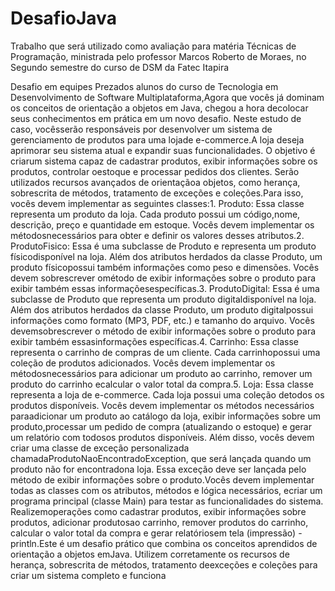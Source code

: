 # DesafioJava
Trabalho que será utilizado como avaliação para matéria Técnicas de Programação, ministrada pelo professor Marcos Roberto de Moraes, no Segundo semestre do curso de DSM da Fatec Itapira

Desafio em equipes
Prezados alunos do curso de Tecnologia em Desenvolvimento de Software Multiplataforma,Agora que vocês já dominam os conceitos de orientação a objetos em Java, chegou a hora decolocar seus conhecimentos em prática em um novo desafio. Neste estudo de caso, vocêsserão responsáveis por desenvolver um sistema de gerenciamento de produtos para uma lojade e-commerce.A loja deseja aprimorar seu sistema atual e expandir suas funcionalidades. O objetivo é criarum sistema capaz de cadastrar produtos, exibir informações sobre os produtos, controlar oestoque e processar pedidos dos clientes. Serão utilizados recursos avançados de orientaçãoa objetos, como herança, sobrescrita de métodos, tratamento de exceções e coleções.Para isso, vocês devem implementar as seguintes classes:1. Produto: Essa classe representa um produto da loja. Cada produto possui um código,nome, descrição, preço e quantidade em estoque. Vocês devem implementar os métodosnecessários para obter e definir os valores desses atributos.2. ProdutoFisico: Essa é uma subclasse de Produto e representa um produto físicodisponível na loja. Além dos atributos herdados da classe Produto, um produto físicopossui também informações como peso e dimensões. Vocês devem sobrescrever ométodo de exibir informações sobre o produto para exibir também essas informaçõesespecíficas.3. ProdutoDigital: Essa é uma subclasse de Produto que representa um produto digitaldisponível na loja. Além dos atributos herdados da classe Produto, um produto digitalpossui informações como formato (MP3, PDF, etc.) e tamanho do arquivo. Vocês devemsobrescrever o método de exibir informações sobre o produto para exibir também essasinformações específicas.4. Carrinho: Essa classe representa o carrinho de compras de um cliente. Cada carrinhopossui uma coleção de produtos adicionados. Vocês devem implementar os métodosnecessários para adicionar um produto ao carrinho, remover um produto do carrinho ecalcular o valor total da compra.5. Loja: Essa classe representa a loja de e-commerce. Cada loja possui uma coleção detodos os produtos disponíveis. Vocês devem implementar os métodos necessários paraadicionar um produto ao catálogo da loja, exibir informações sobre um produto,processar um pedido de compra (atualizando o estoque) e gerar um relatório com todosos produtos disponíveis.
Além disso, vocês devem criar uma classe de exceção personalizada chamadaProdutoNaoEncontradoException, que será lançada quando um produto não for encontradona loja. Essa exceção deve ser lançada pelo método de exibir informações sobre o produto.Vocês devem implementar todas as classes com os atributos, métodos e lógica necessários, ecriar um programa principal (classe Main) para testar as funcionalidades do sistema. Realizemoperações como cadastrar produtos, exibir informações sobre produtos, adicionar produtosao carrinho, remover produtos do carrinho, calcular o valor total da compra e gerar relatóriosem tela (impressão) - println.Este é um desafio prático que combina os conceitos aprendidos de orientação a objetos emJava. Utilizem corretamente os recursos de herança, sobrescrita de métodos, tratamento deexceções e coleções para criar um sistema completo e funciona

